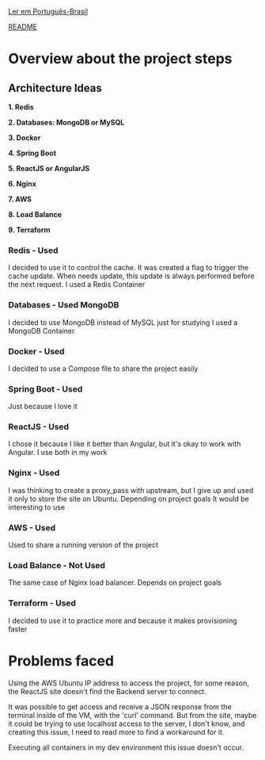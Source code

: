 [Ler em Português-Brasil](https://github.com/murilocaet/customers/blob/master/Project-Brainstorming-ptbr.md)

[README](https://github.com/murilocaet/customers/blob/master/README.md)

# Overview about the project steps

## Architecture Ideas

**1. Redis**

**2. Databases: MongoDB or MySQL**

**3. Docker**

**4. Spring Boot**

**5. ReactJS or AngularJS**

**6. Nginx**

**7. AWS**

**8. Load Balance**

**9. Terraform**


### Redis - Used

I decided to use it to control the cache. It was created a flag to trigger the cache update. When needs update, this update is always performed before the next request.
I used a Redis Container

### Databases - Used MongoDB

I decided to use MongoDB instead of MySQL just for studying
I used a MongoDB Container

### Docker - Used 

I decided to use a Compose file to share the project easily 

### Spring Boot - Used

Just because I love it

### ReactJS - Used

I chose it because I like it better than Angular, but it's okay to work with Angular. I use both in my work

### Nginx - Used

I was thinking to create a proxy_pass with upstream, but I give up and used it only to store the site on Ubuntu.
Depending on project goals It would be interesting to use

### AWS - Used

Used to share a running version of the project

### Load Balance - Not Used

The same case of Nginx load balancer. Depends on project goals

### Terraform - Used

I decided to use it to practice more and because it makes provisioning faster


# Problems faced

Using the AWS Ubuntu IP address to access the project, for some reason, the ReactJS site doesn't find the Backend server to connect. 

It was possible to get access and receive a JSON response from the terminal inside of the VM, with the 'curl' command. But from the site, maybe it could be trying to use localhost access to the server, I don't know, and creating this issue, I need to read more to find a workaround for it. 

Executing all containers in my dev environment this issue doesn't occur.

